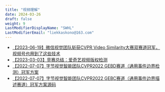 ```yaml
---
title: "视频理解"
date: 2024-03-26
draft: false
weight: 9
LastModifierDisplayName: "SWHL"
LastModifierEmail: "liekkaskono@163.com"
---
```

 
- [【2023-06-19】微信视觉团队斩获CVPR Video Similarity大赛双赛道冠军，视频号也用到了这些技术](https://mp.weixin.qq.com/s/gkJaAfCUJQ4Na-1oO5Ht5w)
- [【2023-03-03】竞赛总结：爱奇艺视频版权检测](http://mp.weixin.qq.com/s?__biz=MzIwNDA5NDYzNA==&mid=2247501162&idx=1&sn=c93499c60e3f97d82b90b43157994c94&chksm=96c7e8afa1b061b9092870d9d8ae38b3defb052bb05625fb49bbf9c28091128b9d202d58300f#rd)
- [【2022-07-07】字节视觉智能团队CVPR2022 GEBD赛道（通用事件边界检测）冠军方案](https://arxiv.org/abs/2206.12634)
- [【2022-07-07】字节视觉智能团队CVPR2022 GEBC赛道（通用事件边界描述赛道）冠军方案源码](https://github.com/GX77/Dual-Stream-Transformer-for-Generic-Event-Boundary-Captioning)
